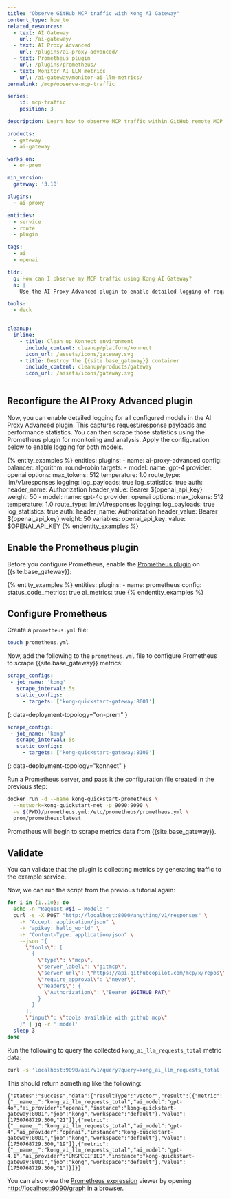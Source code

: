 ```yaml
---
title: "Observe GitHub MCP traffic with Kong AI Gateway"
content_type: how_to
related_resources:
  - text: AI Gateway
    url: /ai-gateway/
  - text: AI Proxy Advanced
    url: /plugins/ai-proxy-advanced/
  - text: Prometheus plugin
    url: /plugins/prometheus/
  - text: Monitor AI LLM metrics
    url: /ai-gateway/monitor-ai-llm-metrics/
permalink: /mcp/observe-mcp-traffic

series:
    id: mcp-traffic
    position: 3

description: Learn how to observe MCP traffic within GitHub remote MCP server with the AI Proxy Advanced and {{ site.base_gateway }} Prometheus plugin

products:
  - gateway
  - ai-gateway

works_on:
  - on-prem

min_version:
  gateway: '3.10'

plugins:
  - ai-proxy

entities:
  - service
  - route
  - plugin

tags:
  - ai
  - openai

tldr:
  q: How can I observe my MCP traffic using Kong AI Gateway?
  a: |
    Use the AI Proxy Advanced plugin to enable detailed logging of request payloads and statistics for all AI models. Then enable and configure the Prometheus plugin on Kong AI Gateway to scrape these metrics. This setup allows you to monitor MCP traffic in real time and analyze model usage and performance with Prometheus.

tools:
  - deck


cleanup:
  inline:
    - title: Clean up Konnect environment
      include_content: cleanup/platform/konnect
      icon_url: /assets/icons/gateway.svg
    - title: Destroy the {{site.base_gateway}} container
      include_content: cleanup/products/gateway
      icon_url: /assets/icons/gateway.svg
---
```


## Reconfigure the AI Proxy Advanced plugin

Now, you can enable detailed logging for all configured models in the AI Proxy Advanced plugin. This captures request/response payloads and performance statistics. You can then scrape those statistics using the Prometheus plugin for monitoring and analysis. Apply the configuration below to enable logging for both models.

{% entity_examples %}
entities:
  plugins:
    - name: ai-proxy-advanced
      config:
        balancer:
          algorithm: round-robin
        targets:
          - model:
              name: gpt-4
              provider: openai
              options:
                max_tokens: 512
                temperature: 1.0
            route_type: llm/v1/responses
            logging:
              log_payloads: true
              log_statistics: true
            auth:
              header_name: Authorization
              header_value: Bearer ${openai_api_key}
            weight: 50
          - model:
              name: gpt-4o
              provider: openai
              options:
                max_tokens: 512
                temperature: 1.0
            route_type: llm/v1/responses
            logging:
              log_payloads: true
              log_statistics: true
            auth:
              header_name: Authorization
              header_value: Bearer ${openai_api_key}
            weight: 50
variables:
  openai_api_key:
    value: $OPENAI_API_KEY
{% endentity_examples %}

## Enable the Prometheus plugin

Before you configure Prometheus, enable the [Prometheus plugin](/plugins/prometheus/) on {{site.base_gateway}}:

{% entity_examples %}
entities:
  plugins:
    - name: prometheus
      config:
        status_code_metrics: true
        ai_metrics: true
{% endentity_examples %}

## Configure Prometheus

Create a `prometheus.yml` file:

```sh
touch prometheus.yml
```

Now, add the following to the `prometheus.yml` file to configure Prometheus to scrape {{site.base_gateway}} metrics:

```yaml
scrape_configs:
 - job_name: 'kong'
   scrape_interval: 5s
   static_configs:
     - targets: ['kong-quickstart-gateway:8001']
```
{: data-deployment-topology="on-prem" }

```yaml
scrape_configs:
 - job_name: 'kong'
   scrape_interval: 5s
   static_configs:
     - targets: ['kong-quickstart-gateway:8100']
```
{: data-deployment-topology="konnect" }

Run a Prometheus server, and pass it the configuration file created in the previous step:

```sh
docker run -d --name kong-quickstart-prometheus \
  --network=kong-quickstart-net -p 9090:9090 \
  -v $(PWD)/prometheus.yml:/etc/prometheus/prometheus.yml \
  prom/prometheus:latest
```

Prometheus will begin to scrape metrics data from {{site.base_gateway}}.

## Validate

You can validate that the plugin is collecting metrics by generating traffic to the example service.

Now, we can run the script from the previous tutorial again:

```bash
for i in {1..10}; do
  echo -n "Request #$i — Model: "
  curl -s -X POST "http://localhost:8000/anything/v1/responses" \
    -H "Accept: application/json" \
    -H "apikey: hello_world" \
    -H "Content-Type: application/json" \
    --json "{
      \"tools\": [
        {
          \"type\": \"mcp\",
          \"server_label\": \"gitmcp\",
          \"server_url\": \"https://api.githubcopilot.com/mcp/x/repos\",
          \"require_approval\": \"never\",
          \"headers\": {
            \"Authorization\": \"Bearer $GITHUB_PAT\"
          }
        }
      ],
      \"input\": \"tools available with github mcp\"
    }" | jq -r '.model'
  sleep 3
done
```


Run the following to query the collected `kong_ai_llm_requests_total` metric data:

```sh
curl -s 'localhost:9090/api/v1/query?query=kong_ai_llm_requests_total'
```

This should return something like the following:
```
{"status":"success","data":{"resultType":"vector","result":[{"metric":{"__name__":"kong_ai_llm_requests_total","ai_model":"gpt-4o","ai_provider":"openai","instance":"kong-quickstart-gateway:8001","job":"kong","workspace":"default"},"value":[1750768729.300,"21"]},{"metric":{"__name__":"kong_ai_llm_requests_total","ai_model":"gpt-4","ai_provider":"openai","instance":"kong-quickstart-gateway:8001","job":"kong","workspace":"default"},"value":[1750768729.300,"19"]},{"metric":{"__name__":"kong_ai_llm_requests_total","ai_model":"gpt-4.1","ai_provider":"UNSPECIFIED","instance":"kong-quickstart-gateway:8001","job":"kong","workspace":"default"},"value":[1750768729.300,"1"]}]}}
```

You can also view the [Prometheus expression](https://prometheus.io/docs/prometheus/latest/querying/basics/) viewer by opening [http://localhost:9090/graph](http://localhost:9090/graph) in a browser.